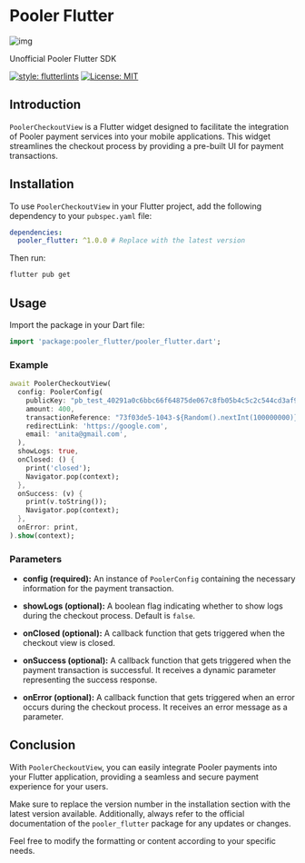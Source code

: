 # Pooler Flutter 
![img][pooler_logo]

Unofficial Pooler Flutter SDK

[![style: flutterlints][flutter_lints_badge]][flutter_lints] [![License: MIT][license_badge]][license_link]

## Introduction

`PoolerCheckoutView` is a Flutter widget designed to facilitate the integration of Pooler payment services into your mobile applications. This widget streamlines the checkout process by providing a pre-built UI for payment transactions.

## Installation

To use `PoolerCheckoutView` in your Flutter project, add the following dependency to your `pubspec.yaml` file:

```yaml
dependencies:
  pooler_flutter: ^1.0.0 # Replace with the latest version
```

Then run:

```bash
flutter pub get
```

## Usage

Import the package in your Dart file:

```dart
import 'package:pooler_flutter/pooler_flutter.dart';
```

### Example

```dart
await PoolerCheckoutView(
  config: PoolerConfig(
    publicKey: "pb_test_40291a0c6bbc66f64875de067c8fb05b4c5c2c544cd3af9ee730ba947407df21",
    amount: 400,
    transactionReference: "73f03de5-1043-${Random().nextInt(100000000)}",
    redirectLink: 'https://google.com',
    email: 'anita@gmail.com',
  ),
  showLogs: true,
  onClosed: () {
    print('closed');
    Navigator.pop(context);
  },
  onSuccess: (v) {
    print(v.toString());
    Navigator.pop(context);
  },
  onError: print,
).show(context);
```

### Parameters

- **config (required):** An instance of `PoolerConfig` containing the necessary information for the payment transaction.

- **showLogs (optional):** A boolean flag indicating whether to show logs during the checkout process. Default is `false`.

- **onClosed (optional):** A callback function that gets triggered when the checkout view is closed.

- **onSuccess (optional):** A callback function that gets triggered when the payment transaction is successful. It receives a dynamic parameter representing the success response.

- **onError (optional):** A callback function that gets triggered when an error occurs during the checkout process. It receives an error message as a parameter.

## Conclusion

With `PoolerCheckoutView`, you can easily integrate Pooler payments into your Flutter application, providing a seamless and secure payment experience for your users.

Make sure to replace the version number in the installation section with the latest version available. Additionally, always refer to the official documentation of the `pooler_flutter` package for any updates or changes.


Feel free to modify the formatting or content according to your specific needs.

[flutter_install_link]: https://docs.flutter.dev/get-started/install
[github_actions_link]: https://docs.github.com/en/actions/learn-github-actions
[license_badge]: https://img.shields.io/badge/license-MIT-blue.svg
[license_link]: https://opensource.org/licenses/MIT
[pooler_logo]: https://res.cloudinary.com/woodcore/image/upload/v1691788847/assets/css/bootstrap/dist/js/poolerlogo_g05bg6.svg
[mason_link]: https://github.com/felangel/mason
[flutter_lints_badge]: https://img.shields.io/badge/style-flutter_lints-green
[flutter_lints]: https://pub.dev/packages/flutter_lints

